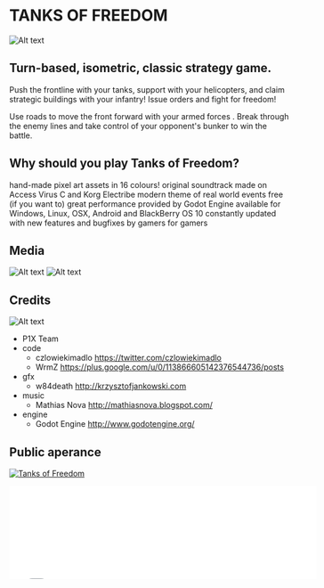 # TANKS OF FREEDOM

![Alt text](http://i.imgur.com/REAaFBV.png)

## Turn-based, isometric, classic strategy game.

Push the frontline with your tanks, support with your helicopters, and claim strategic buildings with your infantry! Issue orders and fight for freedom!

Use roads to move the front forward with your armed forces . Break through the enemy lines and take control of your opponent's bunker to win the battle.


## Why should you play Tanks of Freedom?

hand-made pixel art assets in 16 colours!
original soundtrack made on Access Virus C and Korg Electribe
modern theme of real world events
free (if you want to)
great performance provided by Godot Engine
available for Windows, Linux, OSX, Android and BlackBerry OS 10
constantly updated with new features and bugfixes
by gamers for gamers
## Media
![Alt text](http://i.imgur.com/krOz6Rs.png)
![Alt text](http://i.imgur.com/RXsiHXN.png)

## Credits

![Alt text](http://i.imgur.com/wZPAs75.jpg)

* P1X Team
 * code
   * czlowiekimadlo https://twitter.com/czlowiekimadlo
   * WrmZ https://plus.google.com/u/0/113866605142376544736/posts
 * gfx
   * w84death http://krzysztofjankowski.com
 * music
   * Mathias Nova http://mathiasnova.blogspot.com/
 * engine
   * Godot Engine http://www.godotengine.org/

## Public aperance

<a href="http://www.indiedb.com/games/tanks-of-freedom" title="View Tanks of Freedom on Indie DB" target="_blank"><img src="http://button.indiedb.com/popularity/medium/games/39024.png" alt="Tanks of Freedom" /></a>

<iframe src="//itch.io/embed/17705?linkback=true" width="552" height="167" frameborder="0"></iframe>


